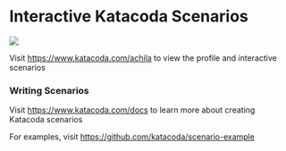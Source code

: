 # Interactive Katacoda Scenarios

[![](http://shields.katacoda.com/katacoda/achila/count.svg)](https://www.katacoda.com/achila "Get your profile on Katacoda.com")

Visit https://www.katacoda.com/achila to view the profile and interactive scenarios

### Writing Scenarios
Visit https://www.katacoda.com/docs to learn more about creating Katacoda scenarios

For examples, visit https://github.com/katacoda/scenario-example
